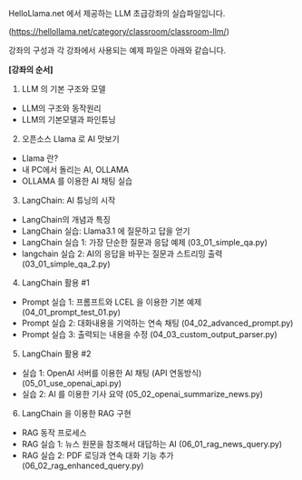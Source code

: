 
HelloLlama.net 에서 제공하는 LLM 초급강좌의 실습파일입니다.

(https://hellollama.net/category/classroom/classroom-llm/)

강좌의 구성과 각 강좌에서 사용되는 예제 파일은 아래와 같습니다.


**[강좌의 순서]**

1. LLM 의 기본 구조와 모델
- LLM의 구조와 동작원리
- LLM의 기본모델과 파인튜닝

2. 오픈소스 Llama 로 AI 맛보기
- Llama 란?
- 내 PC에서 돌리는 AI, OLLAMA
- OLLAMA 를 이용한 AI 채팅 실습

3. LangChain: AI 튜닝의 시작
- LangChain의 개념과 특징
- LangChain 실습: Llama3.1 에 질문하고 답을 얻기
- LangChain 실습 1: 가장 단순한 질문과 응답 예제 (03_01_simple_qa.py)
- langchain 실습 2: AI의 응답을 바꾸는 질문과 스트리밍 출력 (03_01_simple_qa_2.py)

4. LangChain 활용 #1
- Prompt 실습 1: 프롬프트와 LCEL 을 이용한 기본 예제 (04_01_prompt_test_01.py)
- Prompt 실습 2: 대화내용을 기억하는 연속 채팅 (04_02_advanced_prompt.py)
- Prompt 실습 3: 출력되는 내용을 수정 (04_03_custom_output_parser.py)

5. LangChain 활용 #2
- 실습 1: OpenAI 서버를 이용한 AI 채팅 (API 연동방식) (05_01_use_openai_api.py)
- 실습 2: AI 를 이용한 기사 요약 (05_02_openai_summarize_news.py)

6. LangChain 을 이용한 RAG 구현
- RAG 동작 프로세스
- RAG 실습 1: 뉴스 원문을 참조해서 대답하는 AI (06_01_rag_news_query.py)
- RAG 실습 2: PDF 로딩과 연속 대화 기능 추가 (06_02_rag_enhanced_query.py)



